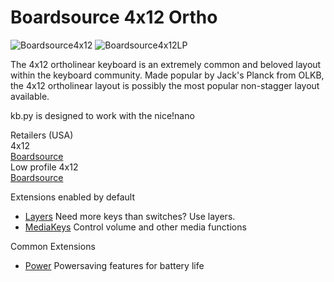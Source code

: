 # Boardsource 4x12 Ortho

![Boardsource4x12](https://boardsource.imgix.net/164c3388-5057-46c8-8fcd-82c58c7870ce.jpg?raw=true)
![Boardsource4x12LP](https://boardsource.imgix.net/c2108ea4-7d70-4327-b4b4-88c8191b1369.jpg?raw=true)

The 4x12 ortholinear keyboard is an extremely common and beloved layout within the keyboard community. Made popular by Jack's Planck from OLKB, the 4x12 ortholinear layout is possibly the most popular non-stagger layout available.  

kb.py is designed to work with the nice!nano  

Retailers (USA)  
4x12  
[Boardsource](https://boardsource.xyz/store/5ecb78d286879c9a0c22dafd )  
Low profile 4x12  
[Boardsource](https://boardsource.xyz/store/5ecb7dad86879c9a0c22db32)  

Extensions enabled by default  
- [Layers](/docs/layers.md) Need more keys than switches? Use layers.
- [MediaKeys](/docs/media_keys.md) Control volume and other media functions

Common Extensions
- [Power](/docs/power.md) Powersaving features for battery life
